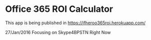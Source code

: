 # Office 365 ROI Calculator

This app is being published in https://jfheroo365roi.herokuapp.com/

27/Jan/2016   Focusing on Skype4BPSTN Right Now
